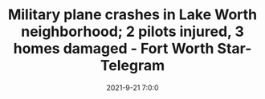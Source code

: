 ---
"title": "Military plane crashes in Lake Worth neighborhood; 2 pilots injured, 3 homes damaged - Fort Worth Star-Telegram"
"date": "2021-9-21 7:0:0"
"feed_name": "GOOGLENEWSPLANE"
"feed_website": "https://news.google.com/search?q=plane%20%2B%20accident&hl=en-US&gl=US&ceid=US%3Aen"
"feed_rss": "https://news.google.com/rss/search?q=plane%20%2B%20accident&hl=en-US&gl=US&ceid=US%3Aen"
"link": "https://www.star-telegram.com/news/local/article254364683.html"
"source": "{'href': 'https://www.star-telegram.com', 'title': 'Fort Worth Star-Telegram'}"
"file": "_posts/2021-1-1-bef73b973f0838a9fcc083c083266ad37ca1efa3.md"
"accident": "1"
"drilling": "0"
"dead": "0"
"injured": "0"
"arrested": "0"
"place": "unknown place"
"where": "unknown site"
"causes": "unknown"
---